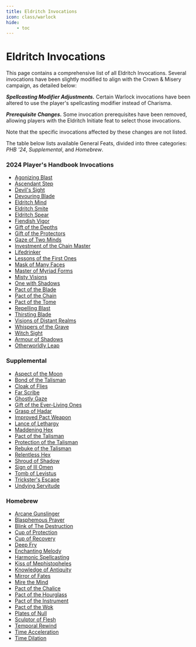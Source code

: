 ```yaml
---
title: Eldritch Invocations
icon: class/warlock
hide: 
    - toc
---
```


# Eldritch Invocations

This page contains a comprehensive list of all Eldritch Invocations. Several invocations have been slightly modified to align with the Crown & Misery campaign, as detailed below:

***Spellcasting Modifier Adjustments.*** Certain Warlock invocations have been altered to use the player's spellcasting modifier instead of Charisma.

***Prerequisite Changes.*** Some invocation prerequisites have been removed, allowing players with the Eldritch Initiate feat to select those invocations.

Note that the specific invocations affected by these changes are not listed.

The table below lists available General Feats, divided into three categories: *PHB '24*, *Supplemental*, and *Homebrew*.

### 2024 Player's Handbook Invocations

<div class="grid cards" markdown>

- [Agonizing Blast](phb24.md#agonizing-blast)
- [Ascendant Step](phb24.md#ascendant-step)
- [Devil's Sight](phb24.md#devils-sight)
- [Devouring Blade](phb24.md#devouring-blade)
- [Eldritch Mind](phb24.md#eldritch-mind)
- [Eldritch Smite](phb24.md#eldritch-smite)
- [Eldritch Spear](phb24.md#eldritch-spear)
- [Fiendish Vigor](phb24.md#fiendish-vigor)
- [Gift of the Depths](phb24.md#gift-of-the-depths)
- [Gift of the Protectors](phb24.md#gift-of-the-protectors)
- [Gaze of Two Minds](phb24.md#gaze-of-two-minds)
- [Investment of the Chain Master](phb24.md#investment-of-the-chain-master)
- [Lifedrinker](phb24.md#lifedrinker)
- [Lessons of the First Ones](phb24.md#lessons-of-the-first-ones)
- [Mask of Many Faces](phb24.md#mask-of-many-faces)
- [Master of Myriad Forms](phb24.md#master-of-myriad-forms)
- [Misty Visions](phb24.md#misty-visions)
- [One with Shadows](phb24.md#one-with-shadows)
- [Pact of the Blade](phb24.md#pact-of-the-blade)
- [Pact of the Chain](phb24.md#pact-of-the-chain)
- [Pact of the Tome](phb24.md#pact-of-the-tome)
- [Repelling Blast](phb24.md#repelling-blast)
- [Thirsting Blade](phb24.md#thirsting-blade)
- [Visions of Distant Realms](phb24.md#visions-of-distant-realms)
- [Whispers of the Grave](phb24.md#whispers-of-the-grave)
- [Witch Sight](phb24.md#witch-sight)
- [Armour of Shadows](phb24.md#armour-of-shadows)
- [Otherworldly Leap](phb24.md#otherworldly-leap)

</div>

### Supplemental

<div class="grid cards" markdown>

- [Aspect of the Moon](supplemental.md#aspect-of-the-moon)
- [Bond of the Talisman](supplemental.md#bond-of-the-talisman)
- [Cloak of Flies](supplemental.md#cloak-of-flies)
- [Far Scribe](supplemental.md#far-scribe)
- [Ghostly Gaze](supplemental.md#ghostly-gaze)
- [Gift of the Ever-Living Ones](supplemental.md#gift-of-the-ever-living-ones)
- [Grasp of Hadar](supplemental.md#grasp-of-hadar)
- [Improved Pact Weapon](supplemental.md#improved-pact-weapon)
- [Lance of Lethargy](supplemental.md#lance-of-lethargy)
- [Maddening Hex](supplemental.md#maddening-hex)
- [Pact of the Talisman](supplemental.md#pact-of-the-talisman)
- [Protection of the Talisman](supplemental.md#protection-of-the-talisman)
- [Rebuke of the Talisman](supplemental.md#rebuke-of-the-talisman)
- [Relentless Hex](supplemental.md#relentless-hex)
- [Shroud of Shadow](supplemental.md#shroud-of-shadow)
- [Sign of Ill Omen](supplemental.md#sign-of-ill-omen)
- [Tomb of Levistus](supplemental.md#tomb-of-levistus)
- [Trickster's Escape](supplemental.md#tricksters-escape)
- [Undying Servitude](supplemental.md#undying-servitude)

</div>

### Homebrew

<div class="grid cards" markdown>

- [Arcane Gunslinger](hb.md#arcane-gunslinger)
- [Blasphemous Prayer](hb.md#blasphemous-prayer)
- [Blink of The Destruction](hb.md#blink-of-the-destruction)
- [Cup of Protection](hb.md#cup-of-protection)
- [Cup of Recovery](hb.md#cup-of-recovery)
- [Deep Fry](hb.md#deep-fry)
- [Enchanting Melody](hb.md#enchanting-melody)
- [Harmonic Spellcasting](hb.md#harmonic-spellcasting)
- [Kiss of Mephistopheles](hb.md#kiss-of-mephistopheles)
- [Knowledge of Antiquity](hb.md#knowledge-of-antiquity)
- [Mirror of Fates](hb.md#mirror-of-fates)
- [Mire the Mind](hb.md#mire-the-mind)
- [Pact of the Chalice](hb.md#pact-of-the-chalice)
- [Pact of the Hourglass](hb.md#pact-of-the-hourglass)
- [Pact of the Instrument](hb.md#pact-of-the-instrument)
- [Pact of the Wok](hb.md#pact-of-the-wok)
- [Plates of Null](hb.md#plates-of-null)
- [Sculptor of Flesh](hb.md#sculptor-of-flesh)
- [Temporal Rewind](hb.md#temporal-rewind)
- [Time Acceleration](hb.md#time-acceleration)
- [Time Dilation](hb.md#time-dilation)

</div>